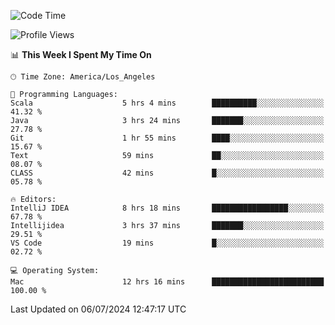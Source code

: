 <!--START_SECTION:waka-->
![Code Time](http://img.shields.io/badge/Code%20Time-1%2C094%20hrs%2044%20mins-blue)

![Profile Views](http://img.shields.io/badge/Profile%20Views-0-blue)

📊 **This Week I Spent My Time On** 

```text
🕑︎ Time Zone: America/Los_Angeles

💬 Programming Languages: 
Scala                    5 hrs 4 mins        ██████████░░░░░░░░░░░░░░░   41.32 % 
Java                     3 hrs 24 mins       ███████░░░░░░░░░░░░░░░░░░   27.78 % 
Git                      1 hr 55 mins        ████░░░░░░░░░░░░░░░░░░░░░   15.67 % 
Text                     59 mins             ██░░░░░░░░░░░░░░░░░░░░░░░   08.07 % 
CLASS                    42 mins             █░░░░░░░░░░░░░░░░░░░░░░░░   05.78 % 

🔥 Editors: 
IntelliJ IDEA            8 hrs 18 mins       █████████████████░░░░░░░░   67.78 % 
Intellijidea             3 hrs 37 mins       ███████░░░░░░░░░░░░░░░░░░   29.51 % 
VS Code                  19 mins             █░░░░░░░░░░░░░░░░░░░░░░░░   02.72 % 

💻 Operating System: 
Mac                      12 hrs 16 mins      █████████████████████████   100.00 % 
```


 Last Updated on 06/07/2024 12:47:17 UTC
<!--END_SECTION:waka-->

